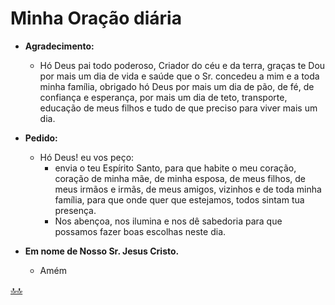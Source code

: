 <div class="header" id="myHeader">
  <div class="navbar" w3-include-html="/menu.inc"> </div>
</div>
<div class="title"><script> document.write(document.title);</script></div>  
<main>
<!-- markdownlint-disable-next-line -->
<span id="topo"><span>

# Minha Oração diária

- **Agradecimento:**
  - Hó Deus pai todo poderoso, Criador do céu e da terra, graças te Dou por mais um dia de vida e saúde que o Sr. concedeu a mim e a toda minha família, obrigado hó Deus por mais um dia de pão, de fé, de confiança e esperança, por mais um dia de teto, transporte, educação de meus filhos e tudo de que preciso para viver mais um dia.

- **Pedido:**
  - Hó Deus! eu vos peço:
    - envia o teu Espírito Santo, para que habite o meu coração, coração de minha mãe, de minha esposa, de meus filhos, de meus irmãos e irmãs, de meus amigos, vizinhos e de toda minha família, para que onde quer que estejamos, todos sintam tua presença.  
    - Nos abençoa, nos ilumina e nos dê sabedoria para que possamos fazer boas escolhas neste dia.

- **Em nome de Nosso Sr. Jesus Cristo.**
  - Amém

</main>

<!-- markdownlint-disable-next-line -->
<script>  includeHTML(); FixHeader(window,"myHeader"); </script>
[🔝🔝](#topo "Retorna ao topo")